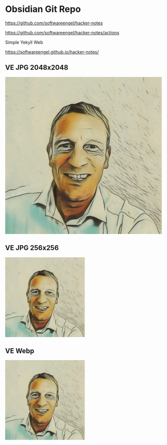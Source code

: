 
# Obsidian Git Repo

<https://github.com/softwareengel/hacker-notes>

<https://github.com/softwareengel/hacker-notes/actions>

Simple Yekyll Web 

<https://softwareengel.github.io/hacker-notes/>

## VE JPG 2048x2048

![](_asset/README_image_1.png)


## VE JPG 256x256
![](_asset/README_image_2.jpg)

## VE Webp
![](_asset/README_image_3.webp)

